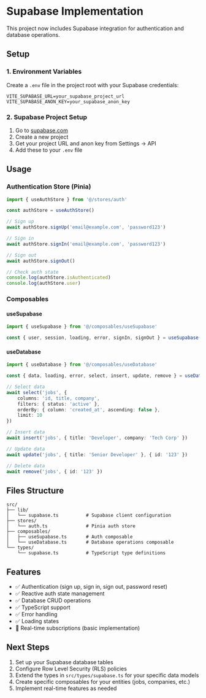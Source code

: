 # Supabase Implementation

This project now includes Supabase integration for authentication and database operations.

## Setup

### 1. Environment Variables

Create a `.env` file in the project root with your Supabase credentials:

```env
VITE_SUPABASE_URL=your_supabase_project_url
VITE_SUPABASE_ANON_KEY=your_supabase_anon_key
```

### 2. Supabase Project Setup

1. Go to [supabase.com](https://supabase.com)
2. Create a new project
3. Get your project URL and anon key from Settings → API
4. Add these to your `.env` file

## Usage

### Authentication Store (Pinia)

```typescript
import { useAuthStore } from '@/stores/auth'

const authStore = useAuthStore()

// Sign up
await authStore.signUp('email@example.com', 'password123')

// Sign in
await authStore.signIn('email@example.com', 'password123')

// Sign out
await authStore.signOut()

// Check auth state
console.log(authStore.isAuthenticated)
console.log(authStore.user)
```

### Composables

#### useSupabase

```typescript
import { useSupabase } from '@/composables/useSupabase'

const { user, session, loading, error, signIn, signOut } = useSupabase()
```

#### useDatabase

```typescript
import { useDatabase } from '@/composables/useDatabase'

const { data, loading, error, select, insert, update, remove } = useDatabase()

// Select data
await select('jobs', {
	columns: 'id, title, company',
	filters: { status: 'active' },
	orderBy: { column: 'created_at', ascending: false },
	limit: 10
})

// Insert data
await insert('jobs', { title: 'Developer', company: 'Tech Corp' })

// Update data
await update('jobs', { title: 'Senior Developer' }, { id: '123' })

// Delete data
await remove('jobs', { id: '123' })
```

## Files Structure

```
src/
├── lib/
│   └── supabase.ts          # Supabase client configuration
├── stores/
│   └── auth.ts              # Pinia auth store
├── composables/
│   ├── useSupabase.ts       # Auth composable
│   └── useDatabase.ts       # Database operations composable
└── types/
    └── supabase.ts          # TypeScript type definitions
```

## Features

- ✅ Authentication (sign up, sign in, sign out, password reset)
- ✅ Reactive auth state management
- ✅ Database CRUD operations
- ✅ TypeScript support
- ✅ Error handling
- ✅ Loading states
- 🔄 Real-time subscriptions (basic implementation)

## Next Steps

1. Set up your Supabase database tables
2. Configure Row Level Security (RLS) policies
3. Extend the types in `src/types/supabase.ts` for your specific data models
4. Create specific composables for your entities (jobs, companies, etc.)
5. Implement real-time features as needed 